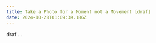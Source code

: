 ```yaml
---
title: Take a Photo for a Moment not a Movement [draf]
date: 2024-10-28T01:09:39.186Z
---
```




draf ...